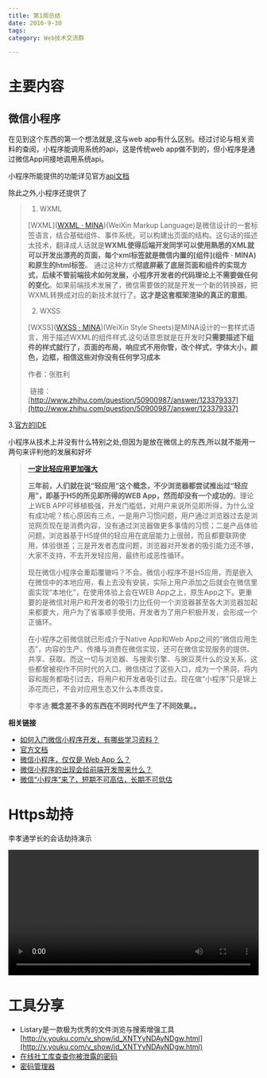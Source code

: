 ```yaml
---
title: 第1周总结
date: 2016-9-30 
tags:
category: Web技术交流群

---
```


# 主要内容

## 微信小程序

在见到这个东西的第一个想法就是,这与web app有什么区别。经过讨论与相关资料的查阅，小程序能调用系统的api，这是传统web app做不到的，但小程序是通过微信App间接地调用系统api。

小程序所能提供的功能详见官方[api文档](http://wxopen.notedown.cn/api/)

除此之外,小程序还提供了

> 1. WXML
>
> [WXML]([WXML · MINA](http://link.zhihu.com/?target=http%3A//wxopen.notedown.cn/framework/view/wxml/))(WeiXin Markup Language)是微信设计的一套标签语言，结合基础组件、事件系统，可以构建出页面的结构。这句话的描述太技术，翻译成人话就是**WXML使得后端开发同学可以使用熟悉的XML就可以开发出漂亮的页面，每个xml标签就是微信内置的[组件](组件 · MINA)和原生的html标签**。
> 通过这种方式**彻底屏蔽了底层页面和组件的实现方式，后续不管前端技术如何发展，小程序开发者的代码理论上不需要做任何的变化**。如果前端技术发展了，微信需要做的就是开发一个新的转换器，把WXML转换成对应的新技术就行了。**这才是这套框架渲染的真正的意图**。
>
> 2. WXSS
>
> [WXSS]([WXSS · MINA](http://link.zhihu.com/?target=http%3A//wxopen.notedown.cn/framework/view/wxss.html))(WeiXin Style Sheets)是MINA设计的一套样式语言，用于描述WXML的组件样式.这句话意思就是在开发时**只需要描述下组件的样式就行了，页面的布局，响应式不用你管，改个样式，字体大小，颜色，边框，相信这些对你没有任何学习成本**
>
> 作者：张胜利
>
>  链接：[http://www.zhihu.com/question/50900987/answer/123379337](http://www.zhihu.com/question/50900987/answer/123379337)

3.[官方的IDE](http://wxopen.notedown.cn/devtools/download.html)

小程序从技术上并没有什么特别之处,但因为是放在微信上的东西,所以就不能用一两句来评判他的发展和好坏

> [**一定比轻应用更加强大**](http://luochao.baijia.baidu.com/article/633917)
>
> **三年前，人们就在说“轻应用”这个概念，不少浏览器都尝试推出过“轻应用”，即基于H5的所见即所得的WEB App，然而却没有一个成功的**。理论上WEB APP可移植极强，开发门槛低，对用户来说所见即所得，为什么没有成功呢？核心原因有三点，一是用户习惯问题，用户通过浏览器过去是浏览网页现在是消费内容，没有通过浏览器做更多事情的习惯；二是产品体验问题，浏览器基于H5提供的轻应用在底层能力上很弱，而且都要联网使用，体验很差；三是开发者态度问题，浏览器对开发者的吸引能力还不够，大家不支持，不去开发轻应用，最终形成恶性循环。
>
> 现在微信小程序会重蹈覆辙吗？不会。微信小程序不是H5应用，而是嵌入在微信中的本地应用，看上去没有安装，实际上用户添加之后就会在微信里面实现“本地化”，在使用体验上会在WEB App之上，原生App之下。更重要的是微信对用户和开发者的吸引力比任何一个浏览器甚至各大浏览器加起来都要大，用户为了省事顺手使用，开发者为了用户积极开发，会形成一个正循环。
>
> 在小程序之前微信就已形成介于Native App和Web App之间的“微信应用生态”，内容的生产、传播与消费在微信实现，还可在微信实现服务的提供、共享、获取。而这一切与浏览器、与搜索引擎、与豌豆荚什么的没关系，这些都曾被视作不同时代的入口。微信绕过了这些入口，成为一个黑洞，将内容和服务都吸引过去，将用户和开发者吸引过去。现在做“小程序”只是锦上添花而已，不会对应用生态又什么本质改变。
>
> 李孝通:**概念差不多的东西在不同时代产生了不同效果。。**



**相关链接**

- [如何入门微信小程序开发，有哪些学习资料？](http://www.zhihu.com/question/50907897)
- [官方文档](http://wxopen.notedown.cn/)
- [微信小程序，仅仅是 Web App 么？](http://mp.weixin.qq.com/s?__biz=MjM5ODQ2MDIyMA==&mid=2650712679&idx=1&sn=d00033b16097ca890c10951f90b50c88&chksm=bec0643489b7ed225417e8d68e5f125ccfaed7ba6e3c88e14acc3db0034c23be679d8f7728bd&mpshare=1&scene=1&srcid=09309Jjizx6mAGuuoiYXKnrv#rd)
- [微信小程序的出现会给前端开发带来什么？](http://www.zhihu.com/question/50900987)
- [微信“小程序”来了，短期不可高估，长期不可低估](http://luochao.baijia.baidu.com/article/633917)

# Https劫持

李孝通学长的会话劫持演示


<video controls width='100%'>
<source src="{% asset_path MITM.mp4 %}" type="video/mp4">
<source src="movies/movie.ogv" type="video/ogv">
<source src="movies/movie.webm" type="video/webm">
​	Your browser does not support the video tag.
</video> 



# 工具分享

- Listary是一款极为优秀的文件浏览与搜索增强工具
  [http://v.youku.com/v_show/id_XNTYyNDAyNDgw.html](http://v.youku.com/v_show/id_XNTYyNDAyNDgw.html)
- [在线社工库查查你被泄露的密码](http://www.xiumima.com/)
- [密码管理器](http://www.zhihu.com/question/27338793)

